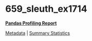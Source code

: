 # 659_sleuth_ex1714

[**Pandas Profiling Report**](https://epistasislab.github.io/penn-ml-benchmarks/profile/659_sleuth_ex1714.html)

[Metadata](metadata.yaml) | [Summary Statistics](summary_stats.tsv)

